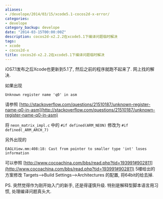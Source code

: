 ```yaml
---
aliases:
- /develope/2014/03/15/xcode5.1-cocos2d-x-error/
categories:
- develope
category_backup: develope
date: "2014-03-15T00:00:00Z"
description: cocos2d-x2.2.2在xcode5.1下编译问题临时解决
tags:
- xcode
- cocos2d-x
title: cocos2d-x2.2.2在xcode5.1下编译问题临时解决
---
```


iOS7.1发布之后Xcode也更新到5.1了, 然后之前的程序就跑不起来了. 网上找的解决.


如果出现

`Unknown register name 'q0' in asm`

请参照 [http://stackoverflow.com/questions/21510187/unknown-register-name-q0-in-asm](http://stackoverflow.com/questions/21510187/unknown-register-name-q0-in-asm)

将 `neon_matrix_impl.c` 中的 `#if defined(ARM_NEON)`  修改为  `#if defined(_ARM_ARCH_7)`


另外出现的

`EAGLView.mm:408:18: Cast from pointer to smaller type 'int' loses information`

可以参照 [http://www.cocoachina.com/bbs/read.php?tid=193991#902811](http://www.cocoachina.com/bbs/read.php?tid=193991#902811) 5楼给出的方案修改  Targets—>Build Settings—>Architectures 的配置, 将64bit的给去掉.




PS. 突然觉得作为刚开始入门的新手, 还是得谨慎升级. 特别是解释型脚本语言用习惯, 处理编译问题真头大.





